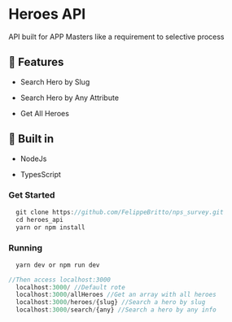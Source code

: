 # Heroes API

API built for APP Masters like a requirement to selective process

## :pushpin: Features

* Search Hero by Slug

* Search Hero by Any Attribute

* Get All Heroes

## :wrench: Built in

* NodeJs

* TypesScript

### Get Started 

``` javascript
  git clone https://github.com/FelippeBritto/nps_survey.git
  cd heroes_api
  yarn or npm install
``` 
### Running

``` js 
  yarn dev or npm run dev

//Then access localhost:3000
  localhost:3000/ //Default rote
  localhost:3000/allHeroes //Get an array with all heroes
  localhost:3000/heroes/{slug} //Search a hero by slug
  localhost:3000/search/{any} //Search a hero by any info

```
